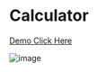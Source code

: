 <h1> Calculator </h1>
<a href="https://agusnarestha.github.io/calculator/">Demo Click Here</a>

![image](https://user-images.githubusercontent.com/63548030/111478246-dc76fa00-876a-11eb-9d16-0fa278c73d39.png)
